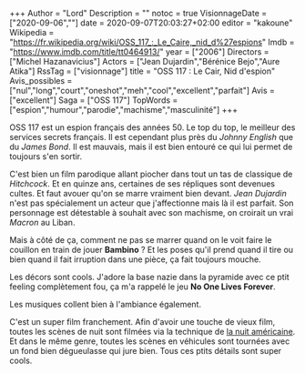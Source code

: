 +++
Author = "Lord"
Description = ""
notoc = true
VisionnageDate = ["2020-09-06",""]
date = 2020-09-07T20:03:27+02:00
editor = "kakoune"
Wikipedia = "https://fr.wikipedia.org/wiki/OSS_117_:_Le_Caire,_nid_d%27espions"
Imdb = "https://www.imdb.com/title/tt0464913/"
year = ["2006"]
Directors = ["Michel Hazanavicius"]
Actors = ["Jean Dujardin","Bérénice Bejo","Aure Atika"]
RssTag = ["visionnage"]
title = "OSS 117 : Le Cair, Nid d'espion"
Avis_possibles = ["nul","long","court","oneshot","meh","cool","excellent","parfait"]
Avis = ["excellent"] 
Saga = ["OSS 117"]
TopWords = ["espion","humour","parodie","machisme","masculinité"]
+++

OSS 117 est un espion français des années 50.
Le top du top, le meilleur des services secrets français.
Il est cependant plus près du *Johnny English* que du *James Bond*.
Il est mauvais, mais il est bien entouré ce qui lui permet de toujours s'en sortir.

C'est bien un film parodique allant piocher dans tout un tas de classique de *Hitchcock*.
Et en quinze ans, certaines de ses répliques sont devenues cultes.
Et faut avouer qu'on se marre vraiment bien devant.
*Jean Dujardin* n'est pas spécialement un acteur que j'affectionne mais là il est parfait.
Son personnage est détestable à souhait avec son machisme, on croirait un vrai *Macron* au Liban.

Mais à côté de ça, comment ne pas se marrer quand on le voit faire le couillon en train de jouer **Bambino** ?
Et les poses qu'il prend quand il tire ou bien quand il fait irruption dans une pièce, ça fait toujours mouche.

Les décors sont cools.
J'adore la base nazie dans la pyramide avec ce ptit feeling complètement fou, ça m'a rappelé le jeu **No One Lives Forever**.

Les musiques collent bien à l'ambiance également.

C'est un super film franchement.
Afin d'avoir une touche de vieux film, toutes les scènes de nuit sont filmées via la technique de [la nuit américaine](https://fr.wikipedia.org/wiki/Nuit_américaine).
Et dans le même genre, toutes les scènes en véhicules sont tournées avec un fond bien dégueulasse qui jure bien.
Tous ces ptits détails sont super cools.
